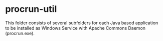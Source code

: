 # procrun-util

This folder consists of several subfolders for each Java based application to be installed as Windows Service with Apache Commons Daemon (procrun.exe).